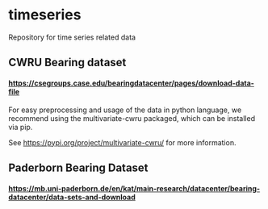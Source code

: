# timeseries
Repository for time series related data


## CWRU Bearing dataset

#### https://csegroups.case.edu/bearingdatacenter/pages/download-data-file
For easy preprocessing and usage of the data in python language, we recommend using the multivariate-cwru packaged, which can be installed via pip.


See https://pypi.org/project/multivariate-cwru/ for more information.

## Paderborn Bearing Dataset
#### https://mb.uni-paderborn.de/en/kat/main-research/datacenter/bearing-datacenter/data-sets-and-download
